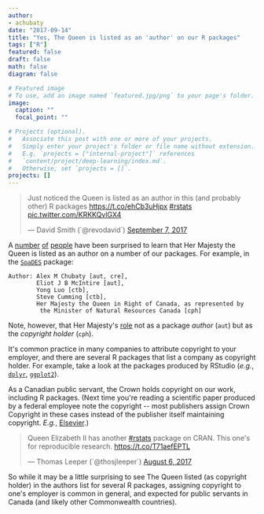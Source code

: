 ```yaml
---
author:
- achubaty
date: "2017-09-14"
title: "Yes, The Queen is listed as an 'author' on our R packages"
tags: ["R"]
featured: false
draft: false
math: false
diagram: false

# Featured image
# To use, add an image named `featured.jpg/png` to your page's folder.
image:
  caption: ""
  focal_point: ""

# Projects (optional).
#   Associate this post with one or more of your projects.
#   Simply enter your project's folder or file name without extension.
#   E.g. `projects = ["internal-project"]` references
#   `content/project/deep-learning/index.md`.
#   Otherwise, set `projects = []`.
projects: []
---
```


<blockquote class="twitter-tweet" data-lang="en"><p lang="en" dir="ltr">Just noticed the Queen is listed as an author in this (and probably other) R packages <a href="https://t.co/ehCb3uHjpx">https://t.co/ehCb3uHjpx</a> <a href="https://twitter.com/hashtag/rstats?src=hash">#rstats</a> <a href="https://t.co/KRKKQvlGX4">pic.twitter.com/KRKKQvlGX4</a></p>&mdash; David Smith (`@revodavid`) <a href="https://twitter.com/revodavid/status/905899118446436358">September 7, 2017</a></blockquote>
<script async src="//platform.twitter.com/widgets.js" charset="utf-8"></script>

A [number](https://twitter.com/JennyBryan/status/585955759525007360) [of](http://www.pieceofk.fr/?p=431) [people](https://twitter.com/hspter/status/908263547167277056) have been surprised to learn that Her Majesty the Queen is listed as an author on a number of our packages.
For example, in the [`SpaDES`](https://cran.r-project.org/package=SpaDES) package:

```
Author:	Alex M Chubaty [aut, cre],
        Eliot J B McIntire [aut],
        Yong Luo [ctb],
        Steve Cumming [ctb],
        Her Majesty the Queen in Right of Canada, as represented by
         the Minister of Natural Resources Canada [cph]
```

Note, however, that Her Majesty's [role](http://r-pkgs.had.co.nz/description.html#author) not as a package *author* (`aut`) but as the *copyright holder* (`cph`).

It's common practice in many companies to attribute copyright to your employer, and there are several R packages that list a company as copyright holder.
For example, take a look at the packages produced by RStudio (*e.g.*, [`dplyr`](https://cran.r-project.org/package=dplyr), [`ggplot2`](https://cran.r-project.org/package=ggplot2)).

As a Canadian public servant, the Crown holds copyright on our work, including R packages.
(Next time you're reading a scientific paper produced by a federal employee note the copyright -- most publishers assign Crown Copyright in these cases instead of the publisher itself maintaining copyright. *E.g.*, [Elsevier](https://www.elsevier.com/about/our-business/policies/copyright#Government-employees).)

<blockquote class="twitter-tweet" data-lang="en"><p lang="en" dir="ltr">Queen Elizabeth II has another <a href="https://twitter.com/hashtag/rstats?src=hash">#rstats</a> package on CRAN. This one&#39;s for reproducible research. <a href="https://t.co/T71aefEPTL">https://t.co/T71aefEPTL</a></p>&mdash; Thomas Leeper (`@thosjleeper`) <a href="https://twitter.com/thosjleeper/status/894176471392059392">August 6, 2017</a></blockquote>
<script async src="//platform.twitter.com/widgets.js" charset="utf-8"></script>

So while it may be a little surprising to see The Queen listed (as copyright holder) in the authors list for several R packages, assigning copyright to one's employer is common in general, and expected for public servants in Canada (and likely other Commonwealth countries).
